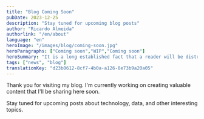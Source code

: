 ```yaml
---
title: "Blog Coming Soon"
pubDate: 2023-12-25
description: "Stay tuned for upcoming blog posts"
author: "Ricardo Almeida"
authorlink: "/en/about"
language: "en"
heroImage: "/images/blog/coming-soon.jpg"
heroParagraphs: ["Coming soon","WIP","Coming soon"]
heroSummary: "It is a long established fact that a reader will be distracted by the readable content of a page when looking at its layout. The point of using Lorem Ipsum is that it has a more-or-less normal distribution of letters, as opposed to using 'Content here, content here', making it look like readable English. "
tags: ["news", "blog"]
translationKey: "d23b0612-8cf7-4b0a-a126-8e73b9a20a05"
---
```


Thank you for visiting my blog. I'm currently working on creating valuable content that I'll be sharing here soon.

Stay tuned for upcoming posts about technology, data, and other interesting topics.
